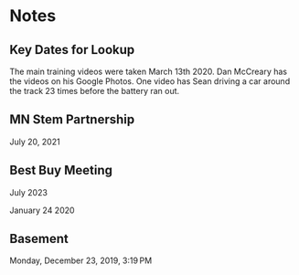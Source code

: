 # Notes

## Key Dates for Lookup

The main training videos were taken March 13th 2020.  Dan McCreary has the videos on his Google Photos.  One video has Sean driving a car around the track 23 times before the battery ran out.

## MN Stem Partnership
July 20, 2021

## Best Buy Meeting
July 2023

January 24 2020

## Basement
Monday, December 23, 2019, 3:19 PM
